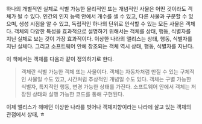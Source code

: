 하나의 개별적인 실체로 식별 가능한 물리적인 또는 개념적인 사물은 어떤 것이라도 객체가 될 수 있다. 인간의 인지 능력 안에서 개수를 셀 수 있고, 다른 사물과 구분할 수 있으며, 생성 시점을 알 수 있고, 독립적인 하나의 단위로 인식할 수 있는 모든 사물은 객체다. 객체의 다양한 특성을 효과적으로 설명하기 위해서는 객체를 상태, 행동, 식별자를 지닌 실체로 보는 것이 가장 효과적이다. 이상한 나라의 앨리스는 상태, 행동, 식별자를 지닌 실체다. 그리고 소프트웨어 안에 창조되는 객체 역시 상태, 행동, 식별자를 지닌다.

이 책에서는 객체를 다음과 같이 정의하기로 한다.

> 객체란 식별 가능한 객체 또는 사물이다. 객체는 자동차처럼 만질 수 있는 구체적인 사물일 수도 있고, 시간처럼 추상적인 개념일 수도 있다. 객체는 구별 가능한 식별자, 특지적인 행동, 변경 가능한 상태를 가진다. 소프트웨어 안에서 객체는 저장된 상태와 실행 가능한 코드를 통해 구현된다.

이제 앨리스가 헤매던 이상한 나라를 벗어나 객체지향이라는 나라에 살고 있는 객체의 관점에서 상태, ㅎ
